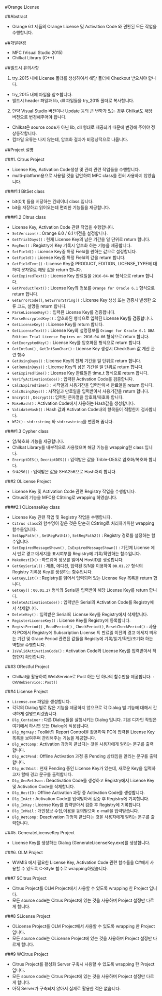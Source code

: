 #Orange License

##Abstract

- Orange 6.1 제품의 Orange License 및 Activation Code 와 견롼된 모든 작업을 수행합니다.

##개발환경

- MFC (Visual Studio 2015)
- Chilkat Library (C++)

##빌드시 유의사항

1. try_2015 내에 License 폴더를 생성하여서 해당 폴더에 Checkout 받으셔야 합니다.
  - try_2015 내에 파일을 참조합니다.
  - 빌드시 header 파일과 lib, dll 파일들을 try_2015 폴더로 복사합니다.
2. 만약 Visual Studio 버전이나 Update 등의 큰 변화가 있는 경우 Chilkat도 해당 버전으로 변경해주어야 합니다.
  - Chilkat은 source code가 아닌 lib, dll 형태로 제공되기 때문에 변경해 주어야 정상동작합니다.
  - 컴파일 오류는 나지 않는데, 암호화 결과가 비정상적으로 나옵니다.

##Project 설명

###1. Citrus Project
- License Key, Activation Code생성 및 관리 관련 작업들을 수행합니다.
- multi-platform용으로 사용될 것을 감안하여 MFC class를 전혀 사용하지 않았습니다.

####1.1 BitSet class
- bit(0,1) 들을 저장하는 컨테이너 class 입니다.
- bit을 저장하고 읽어오는데 편리한 기능들을 제공합니다.

####1.2 Citrus class
- License Key, Activation Code 관련 작업을 수행합니다.
- `SetVersion()` : Orange 6.0 / 6.1 버전을 설정합니다.
- `GetTrialDays()` : 현재 License Key의 남은 기간을 일 단위로 return 합니다.
- `RegEnc()` : Registry에 Key 기록시 암호화 하는 기능을 제공합니다.
- `SetField()` : License Key중 특정 Field를 원하는 값으로 설정합니다.
- `GetField()` : License Key중 특정 Field의 값을 return 합니다.
- `GetFieldText()` : License Key중 PRODUCT, EDITION, LICENSE_TYPE에 대하여 문자열로 해당 값을 return 합니다.
- `GetExpiredText()` : License Key 만료일을 `2016-04-06` 형식으로 return 합니다.
- `GetProductText()` : License Key의 정보를 `Orange for Oracle 6.1` 형식으로 return 합니다.
- `GetErrorCode()`, `GetErrorString()` : License Key 생성 또는 검증시 발생한 오류 코드, 설명을 return 합니다.
- `ParseLicenseKey()` : 입력된 License Key를 검증합니다.
- `ParseEncryptedKey()` : 암호화된 형식으로 입력된 License Key를 검증합니다.
- `GetLicenseKey()` : License Key를 return 합니다.
- `GetLicenseText()` : License Key의 설명정보를 `Orange for Oracle 6.1 DBA Edition Trial License Expires on 2016-04-06` 형식으로 return 합니다.
- `GetExcryptedKey()` : License Key를 암호화된 형식으로 return 합니다.
- `GetIntSum()` , `GetIntSumChar()` : License Key 생성시 CheckSum 값 계산 관련 함수
- `GetUsingDays()` : License Key의 전체 기간을 일 단위로 return 합니다.
- `GetRemainDays()` : License Key의 남은 기간을 일 단위로 return 합니다.
- `GetExpiredTime()` : License Key 만료일은 time_t 형식으로 return 합니다.
- `VerifyActivationCode()` : 입력된 Activation Code를 검증합니다.
- `CalcExpiredTime()` : 시작일과 사용기간을 입력받아서 만료일을 return 합니다.
- `CalcUsingDays()` : 시작일과 만료일을 입력받아서 사용기간을 return 합니다.
- `Encrpt()` , `Decrypt()`: 입력된 문자열을 암호화/복호화 합니다.
- `MakeHash()` : Activation Code에서 사용하는 Hash값을 생성합니다.
- `ValidateHash()` : Hash 값과 Activation Code내의 항목들이 적합한지 검사합니다.
- `WS2()` : `std::string` 와 `std::wstring`를 변환해 줍니다.

####1.3 Cypher class
- 암/복호화 기능을 제공합니다.
- Chilkat Library를 내부적으로 사용했으며 해당 기능을 wrapping한 class 입니다.
- `EncriptDES()`, `DecriptDES()` : 입력받은 값을 Trible-DES로 암호화/복호화 합니다.
- `SHA256()` : 입력받은 값을 SHA256으로 Hash처리 합니다.

###2 OLicense Project
- License Key 및 Activation Code 관련 Registry 작업을 수행합니다.
- Citrus의 기능을 MFC용 CString로 wrapping 하였습니다.

####2.1 OLicenseKey class
- License Key 관련 작업 및 Registry 작업을 수행합니다.
- `Citrus class`와 함수명이 같은 것은 단순히 CString로 처리하기위한 wrapping 함수들입니다.
- `SetAppPath()` , `SetRegPath1()`, `SetRegPath2()` : Registry 경로를 설정하는 함수입니다.
- `SetExpiredMessageShown()` , `IsExpiredMessageShown()` : 기간제 License 에서 만료 경고 메세지를 표시여부를 Registry에 기록/확인하는 함수입니다.
- `MakeHostID()` : 하드웨어 정보를 읽어서 HostID를 생성합니다.
- `GetKeySerial()` : 제품, 에디션, 입력된 S/N을 이용하여 `00.01.27` 형식의 Registry 기록용 Key를 생성하는 함수입니다.
- `GetKeyList()` : Registry를 읽어서 입력되어 있는 License Key 목록을 return 합니다.
- `GetKey()` : `00.01.27` 형식의 Serial을 입력받아 해당 License Key를 return 합니다.
- `DeleteActivationCode()` : 입력받은 Serial의 Activation Code를 Registry에서 삭제합니다.
- `DeleteKey()` : 입력받은 Serial의 License Key를 Registry에서 삭제합니다.
- `RegisterLicenseKey()` : License Key를 Registry에 등록합니다.
- `RegistPeriod()` , `ReadPeriod()` , `CheckPeriod()`, `ResetCheckPeriod()` : 사용자 PC에서 Registry에 Subscription License 의 만료일 이전의 경고 메세지 띄우는 기간 및 Grace Period 관련된 값들을 Registy에 기록/읽기/확인/초기화 하는 역할을 수행합니다.
- `IsValidActivationCode()` : Activation Code와 License Key를 입력받아서 적합한지 확인합니다.

###3 ORestful Project
- Chilkat을 활용하여 WebService로 Post 하는 단 하나의 함수만을 제공합니다. : `CWVWebService::Post()`

###4 License Project
- `License.exe` 파일을 생성합니다.
- 각각의 Dialog 별로 많은 기능을 제공하지 않으므로 각 Dialog 별 기능에 대해서 간략하게 설명드리겠습니다.
- `Dlg_Container` : 다른 Dialog들을 실행시키는 Dialog 입니다. 기본 디자인 작업은 여기에서 하시면 모든 Dialog에 적용됩니다.
- `Dlg_MgrKey` : Toolkit의 Report Control을 활용하여 PC에 입력된 License Key 목록을 보여주며 관리해주는 기능을 제공합니다.
- `Dlg_ActComp` : Activation 과정이 끝났다는 것을 사용자에게 알리는 문구를 출력합니다.
- `Dlg_ActPend` : Offline Activation 과정 중 Pending 상태임을 알리는 문구를 출력합니다.
- `Dlg_ActWait` : 현재 Pending 중인 License Key가 있는데, 새로운 Key을 입력하고자 할때 경고 문구를 출력합니다.
- `Dlg_GenRetJson` : Deactivation Code를 생성하고 Registry에서 License Key 및 Activation Code를 삭제합니다.
- `Dlg_HostID` : Offline Activation 과정 중 Activation Code를 생성합니다.
- `Dlg_InAct` : Activation Code를 입력받아서 검증 후 Registry에 기록합니다.
- `Dlg_InKey` : License Key를 입력받아서 검증 후 Registry에 기록합니다.
- `Dlg_InMail` : 개인정보 수집,이용을 동의받으며 e-mail을 입력받습니다.
- `Dlg_RetComp` : Deactivation 과정이 끝났다는 것을 사용자에게 알리는 문구를 출력합니다.

###5. GenerateLicenseKey Project
- License Key를 생성하는 Dialog (GenerateLicenseKey.exe)를 생성합니다.

###6. OLM Project
- WVMIS 에서 필요한 License Key, Activation Code 관련 함수들을 C#에서 사용할 수 있도록 C-Style 함수로 wrapping하였습니다.

###7 SCitrus Project
- Citrus Project를 OLM Project에서 사용할 수 있도록 wrapping 한 Project 입니다.
- 모든 source code는 Citrus Project에 있는 것을 사용하며 Project 설정만 다르게 합니다.

###8 SLicense Project
- OLicense Project를 OLM Project에서 사용할 수 있도록 wrapping 한 Project 입니다.
- 모든 source code는 OLicense Project에 있는 것을 사용하며 Project 설정만 다르게 합니다.

###9 WCitrus Project
- Citrus Project를 활성화 Server 구축시 사용할 수 있도록 wrapping 한 Project 입니다.
- 모든 source code는 Citrus Project에 있는 것을 사용하며 Project 설정만 다르게 합니다.
- 아직 Server가 구축되지 않아서 실제로 활용한 적은 없습니다.
